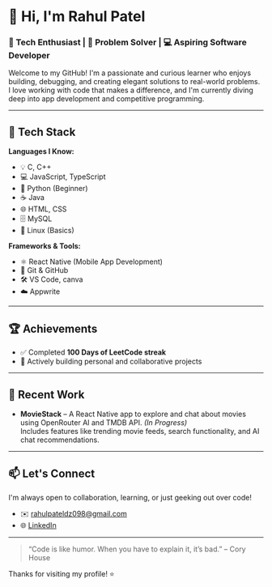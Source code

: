 # 👋 Hi, I'm Rahul Patel

### 🚀 Tech Enthusiast | 🧠 Problem Solver | 💻 Aspiring Software Developer

Welcome to my GitHub! I'm a passionate and curious learner who enjoys building, debugging, and creating elegant solutions to real-world problems. I love working with code that makes a difference, and I'm currently diving deep into app development and competitive programming.

---

## 🧰 Tech Stack

**Languages I Know:**

- 💡 C, C++
- 💻 JavaScript, TypeScript
- 🐍 Python (Beginner)
- ☕ Java
- 🌐 HTML, CSS
- 🗄️ MySQL
- 🐧 Linux (Basics)

**Frameworks & Tools:**

- ⚛️ React Native (Mobile App Development)
- 🔧 Git & GitHub
- 🛠️ VS Code, canva 
- ☁️ Appwrite

---

## 🏆 Achievements

- ✅ Completed **100 Days of LeetCode streak**
- 🎯 Actively building personal and collaborative projects

---

## 📱 Recent Work

- **MovieStack** – A React Native app to explore and chat about movies using OpenRouter AI and TMDB API. *(In Progress)*  
  Includes features like trending movie feeds, search functionality, and AI chat recommendations.

---

## 📫 Let's Connect

I'm always open to collaboration, learning, or just geeking out over code!

- ✉️ rahulpateldz098@gmail.com 
- 🌐 [LinkedIn](https://linkedin.com/in/rahulpatel) 

---

> “Code is like humor. When you have to explain it, it’s bad.” – Cory House

Thanks for visiting my profile! ⭐
